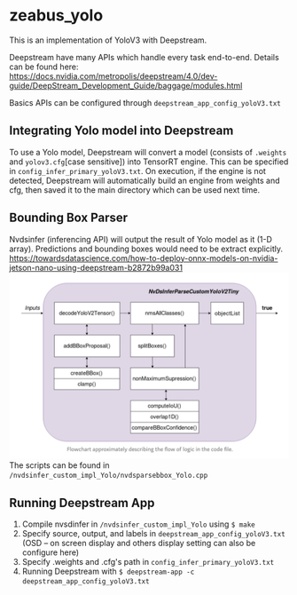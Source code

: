 # zeabus_yolo

This is an implementation of YoloV3 with Deepstream.

Deepstream have many APIs which handle every task end-to-end. Details can be found here: https://docs.nvidia.com/metropolis/deepstream/4.0/dev-guide/DeepStream_Development_Guide/baggage/modules.html

Basics APIs can be configured through `deepstream_app_config_yoloV3.txt`

## Integrating Yolo model into Deepstream

To use a Yolo model, Deepstream will convert a model (consists of `.weights` and `yolov3.cfg`[case sensitive]) into TensorRT engine. This can be specified in `config_infer_primary_yoloV3.txt`.  On execution, if the engine is not detected, Deepstream will automatically build an engine from weights and cfg, then saved it to the main directory which can be used next time.

## Bounding Box Parser

Nvdsinfer (inferencing API) will output the result of Yolo model as it (1-D array). Predictions and bounding boxes would need to be extract explicitly. https://towardsdatascience.com/how-to-deploy-onnx-models-on-nvidia-jetson-nano-using-deepstream-b2872b99a031
![](screenshots/flow.png)
The scripts can be found in `/nvdsinfer_custom_impl_Yolo/nvdsparsebbox_Yolo.cpp`


## Running Deepstream App

1. Compile nvsdinfer in `/nvdsinfer_custom_impl_Yolo` using `$ make`
2. Specify source, output, and labels in `deepstream_app_config_yoloV3.txt` (OSD – on screen display and others display setting can also be configure here)
3. Specify .weights and .cfg's path in `config_infer_primary_yoloV3.txt`
4. Running Deepstream with `$ deepstream-app -c deepstream_app_config_yoloV3.txt`

